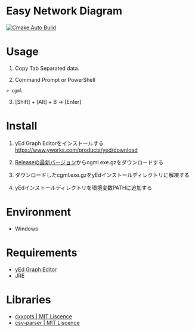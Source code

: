 # Easy Network Diagram

[![Cmake Auto Build](https://github.com/kirin123kirin/cgml/actions/workflows/cmake.yml/badge.svg)](https://github.com/kirin123kirin/cgml/actions/workflows/cmake.yml)

# Usage
1. Copy Tab Separated data.

2. Command Prompt or PowerShell
```
> cgml
```

3. [Shift] + [Alt] + B -> [Enter]

# Install
1. yEd Graph Editorをインストールする
https://www.yworks.com/products/yed/download

2. [Releaseの最新バージョン](https://github.com/kirin123kirin/cgml/releases/latest)からcgml.exe.gzをダウンロードする

3. ダウンロードしたcgml.exe.gzをyEdインストールディレクトリに解凍する

4. yEdインストールディレクトリを環境変数PATHに追加する

# Environment
* Windows

# Requirements
* [yEd Graph Editor](https://www.yworks.com/products/yed)
* JRE

# Libraries
* [cxxopts | MIT Liscence](https://github.com/jarro2783/cxxopts/raw/master/LICENSE)
* [csv-parser | MIT Liscence](https://github.com/AriaFallah/csv-parser/raw/master/LICENSE)


<!-- Example Windows Command Prompt

set CGML="C:\temp"
cd %CGML%

powershell

Invoke-WebRequest -UseBasicParsing -Uri "https://github.com/kirin123kirin/cgml/releases/download/untagged-7f4ba9e7642206440d97/art.zip" -OutFile "${ENV:TEMP}\art.zip"

Expand-Archive -Force -Path "${ENV:TEMP}\art.zip" -DestinationPath .

exit

setx PATH %PATH;%CGML%

del %TEMP%\art.zip

-->
